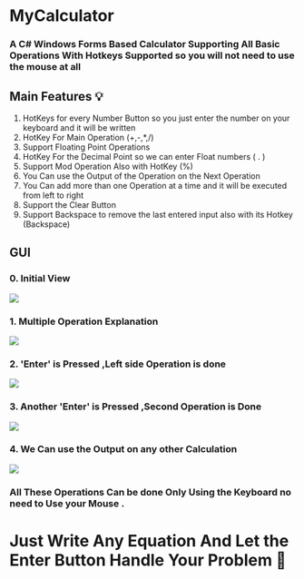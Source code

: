 # MyCalculator
### A C# Windows Forms Based Calculator Supporting All Basic Operations With Hotkeys Supported so you will not need to use the mouse at all
## Main Features :bulb:
1. HotKeys for every Number Button so you just enter the number on your keyboard and it will be written
2. HotKey For Main Operation (+,-,*,/)
3. Support Floating Point Operations 
4. HotKey For the Decimal Point so we can enter Float numbers ( . )
5. Support Mod Operation Also with HotKey (%)
6. You Can use the Output of the Operation on the Next Operation
7. You Can add more than one Operation at a time and it will be executed from left to right
8. Support the Clear Button 
9. Support Backspace to remove the last entered input also with its Hotkey (Backspace)


## GUI
### 0. Initial View
<img src="https://github.com/EslamAsfour/MyCalculator/blob/main/ScreenShots/empty.PNG" />

### 1. Multiple Operation Explanation 

<img src="https://github.com/EslamAsfour/MyCalculator/blob/main/ScreenShots/1.PNG" />

### 2. 'Enter' is Pressed ,Left side Operation is done

<img src="https://github.com/EslamAsfour/MyCalculator/blob/main/ScreenShots/2.PNG" />

### 3. Another 'Enter' is Pressed ,Second Operation is Done

<img src="https://github.com/EslamAsfour/MyCalculator/blob/main/ScreenShots/3.PNG" />

### 4. We Can use the Output on any other Calculation

<img src="https://github.com/EslamAsfour/MyCalculator/blob/main/ScreenShots/4.PNG" />

### All These Operations Can be done **Only Using the Keyboard** no need to Use your Mouse .
# Just Write Any Equation And Let the **Enter** Button Handle Your Problem :100:

